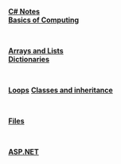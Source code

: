 **[C# Notes](https://github.com/SethTucker/c-sharp-notes/blob/master/notes.md)**  
**[Basics of Computing](https://github.com/SethTucker/c-sharp-notes/blob/master/basics-of-computing.md)**

<br>

**[Arrays and Lists](https://github.com/SethTucker/c-sharp-notes/blob/master/arrays-and-lists.md)**  
**[Dictionaries](https://github.com/SethTucker/c-sharp-notes/blob/master/dictionary-hash-hashtable.md)**

<br>

**[Loops](https://github.com/SethTucker/c-sharp-notes/blob/master/loops.md)**
**[Classes and inheritance](https://github.com/SethTucker/c-sharp-notes/blob/master/classes.md)**

<br>

**[Files](https://github.com/SethTucker/c-sharp-notes/blob/master/files.md)**

<br>

**[ASP.NET](https://github.com/SethTucker/c-sharp-notes/blob/master/aspnet-mvc.md)**
